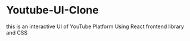 # Youtube-UI-Clone
this is an interactive UI of YouTube Platform Using React frontend library and CSS
